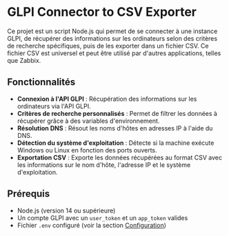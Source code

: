 # GLPI Connector to CSV Exporter

Ce projet est un script Node.js qui permet de se connecter à une instance GLPI, de récupérer des informations sur les ordinateurs selon des critères de recherche spécifiques, puis de les exporter dans un fichier CSV. Ce fichier CSV est universel et peut être utilisé par d'autres applications, telles que Zabbix.

## Fonctionnalités

- **Connexion à l'API GLPI** : Récupération des informations sur les ordinateurs via l'API GLPI.
- **Critères de recherche personnalisés** : Permet de filtrer les données à récupérer grâce à des variables d'environnement.
- **Résolution DNS** : Résout les noms d'hôtes en adresses IP à l'aide du DNS.
- **Détection du système d'exploitation** : Détecte si la machine exécute Windows ou Linux en fonction des ports ouverts.
- **Exportation CSV** : Exporte les données récupérées au format CSV avec les informations sur le nom d'hôte, l'adresse IP et le système d'exploitation.

## Prérequis

- Node.js (version 14 ou supérieure)
- Un compte GLPI avec un `user_token` et un `app_token` valides
- Fichier `.env` configuré (voir la section [Configuration](#configuration))
